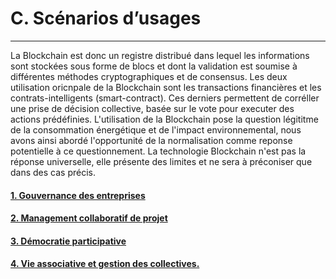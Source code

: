 # C. Scénarios d’usages
---

La Blockchain est donc un registre distribué dans lequel les informations sont stockées sous forme de blocs et dont la validation est soumise à différentes méthodes cryptographiques et de consensus. Les deux utilisation oricnpale de la Blockchain sont les transactions financières et les contrats-intelligents (smart-contract). 
Ces derniers permettent de corréller une prise de décision collective, basée sur le vote pour executer des actions prédéfinies. 
L'utilisation de la Blockchain pose la question légititme de la consommation énergétique et de l'impact environnemental, nous avons ainsi abordé l'opportunité de la normalisation comme reponse potentielle à ce questionnement.
La technologie Blockchain n'est pas la réponse universelle, elle présente des limites et ne sera à préconiser que dans des cas précis.

#### [1. Gouvernance des entreprises](parts/use_cases/gouvernance_des_entreprises.md)
#### [2. Management collaboratif de projet](parts/use_cases/management_collboratif.md)
#### [3. Démocratie participative](parts/use_cases/democratie_participative.md)
#### [4. Vie associative et gestion des collectives.](parts/use_cases/vie_associative_et_gestion_des_collectivites.md)
